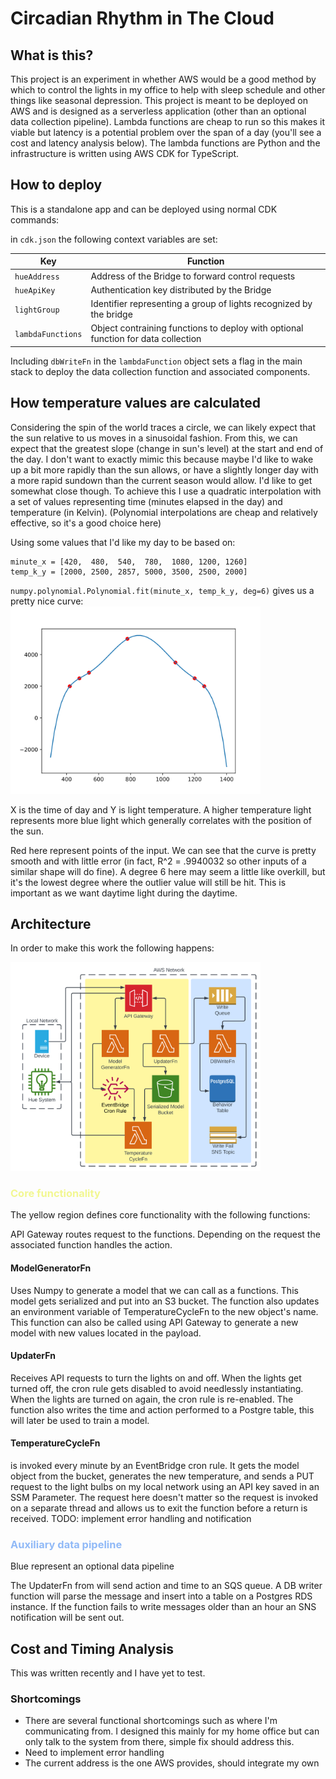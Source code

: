 # Circadian Rhythm in The Cloud
## What is this?
This project is an experiment in whether AWS would be a good method by which to control the lights in my office
to help with sleep schedule and other things like seasonal depression. This project is meant to be deployed on AWS
and is designed as a serverless application (other than an optional data collection pipeline). Lambda functions are 
cheap to run so this makes it viable but latency is a potential problem over the span of a day (you'll see a 
cost and latency analysis below). The lambda functions are Python and the infrastructure is written using AWS CDK for
TypeScript.

## How to deploy
This is a standalone app and can be deployed using normal CDK commands:

in `cdk.json` the following context variables are set:

| Key               | Function                                                                          |
|-------------------|-----------------------------------------------------------------------------------|
| `hueAddress`      | Address of the Bridge to forward control requests                                 |
| `hueApiKey`       | Authentication key distributed by the Bridge                                      |
| `lightGroup`      | Identifier representing a group of lights recognized by the bridge                |
| `lambdaFunctions` | Object contraining functions to deploy with optional function for data collection |

Including `dbWriteFn` in the `lambdaFunction` object sets a flag in the main stack to deploy the data collection
function and associated components.

## How temperature values are calculated
Considering the spin of the world traces a circle, we can likely expect that the sun relative to us
moves in a sinusoidal fashion.
From this, we can expect that the greatest slope (change in sun's level) at the start and end of the day.
I don't want to exactly mimic this because maybe I'd like to wake up a bit more rapidly than the sun allows,
or have a slightly longer day with a more rapid sundown than the current season would allow. 
I'd like to get somewhat close though.
To achieve this I use a quadratic interpolation with a set of values representing time (minutes elapsed in the day) 
and temperature (in Kelvin). (Polynomial interpolations are cheap and relatively effective, so it's a good choice here)

Using some values that I'd like my day to be based on:
```
minute_x = [420,  480,  540,  780,  1080, 1200, 1260]
temp_k_y = [2000, 2500, 2857, 5000, 3500, 2500, 2000]
```
`numpy.polynomial.Polynomial.fit(minute_x, temp_k_y, deg=6)` gives us a pretty nice curve:
<img src="chart.svg" alt="drawing" width="400"/>

X is the time of day and Y is light temperature. A higher temperature light represents more blue light
which generally correlates with the position of the sun. 

Red here represent points of the input. We can see that the curve is pretty smooth and with little error 
(in fact, R^2 = .9940032 so other inputs of a similar shape will do fine). A degree 6 here may seem a little like overkill, but it's the lowest degree where the outlier 
value will still be hit. This is important as we want daytime light during the daytime.

## Architecture
In order to make this work the following happens:

<img src="diagram.svg" alt="drawing" width="400"/>

### <span style="color:#f2f791">Core functionality</span>
The yellow region defines core functionality with the following functions:

API Gateway routes request to the functions. Depending on the request the associated function handles
the action.

#### ModelGeneratorFn 
Uses Numpy to generate a model that we can call as a functions. 
This model gets serialized and put into an S3 bucket. The function also updates an environment variable of
TemperatureCycleFn to the new object's name. 
This function can also be called using API Gateway to generate a new model with new values located in the payload.

#### UpdaterFn 
Receives API requests to turn the lights on and off.
When the lights get turned off, the cron rule gets disabled to avoid needlessly instantiating.
When the lights are turned on again, the cron rule is re-enabled.
The function also writes the time and action performed to a Postgre table,
this will later be used to train a model.

#### TemperatureCycleFn 
is invoked every minute by an EventBridge cron rule.
It gets the model object from the bucket, generates the new temperature,
and sends a PUT request to the light bulbs on my local network using an API key saved in an SSM Parameter. 
The request here doesn't matter so the request is invoked on a separate thread and allows us to exit the function before a return is received.
TODO: implement error handling and notification


### <span style="color:#91baf7">Auxiliary data pipeline</span>
Blue represent an optional data pipeline

The UpdaterFn from will send action and time to an SQS queue. A DB writer function will parse the message and 
insert into a table on a Postgres RDS instance. If the function fails to write messages older than an hour
an SNS notification will be sent out.

## Cost and Timing Analysis
This was written recently and I have yet to test.

### Shortcomings
- There are several functional shortcomings such as where I'm communicating from. I designed this mainly for my 
home office but can only talk to the system from there, simple fix should address this. 
- Need to implement error handling
- The current address is the one AWS provides, should integrate my own
